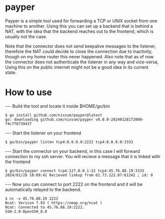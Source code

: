 # payper

Payper is a simple tool used for forwarding a TCP or UNIX socket from one machine to another.
Using this you can set up a backend that is behind a NAT, with the idea that the backend reaches out to the frontend, which is usually not the case.

Note that the connector does not send keepalive messages to the listener, therefore the NAT could decide to close the connection due to inactivity, though on my home router this never happened.
Also note that as of now the connector does not authenticate the listener in any way and vice-versa, Using this on the public internet might not be a good idea in its current state.

# How to use

--- Build the tool and locate it inside \$HOME/go/bin
```
$ go install github.com/nixsum/payper@latest
go: downloading github.com/nixsum/payper v0.0.0-20240128172000-f4c7f8739437
```
--- Start the listener on your frontend
```
$ go/bin/payper listen tcp4:0.0.0.0:2222 tcp4:0.0.0.0:3333
```
--- Start the connector on your backend, in this case I will forward connection to my ssh server. You will recieve a message that it is linked with the frontend
```
$ go/bin/payper connect tcp4:127.0.0.1:22 tcp4:45.76.88.19:3333
2024/01/28 18:09:42 Recieved linkup from 62.73.122.87:61242 ; id: 0
```

--- Now you can connect to port 2222 on the frontend and it will be automatically relayed to the backend.
```
$ nc -v 45.76.88.19 2222
Ncat: Version 7.93 ( https://nmap.org/ncat )
Ncat: Connected to 45.76.88.19:2222.
SSH-2.0-OpenSSH_8.8
```
